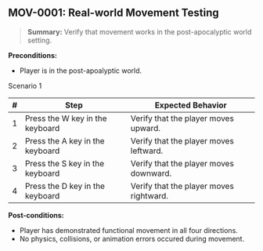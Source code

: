 ## **MOV-0001:** Real-world Movement Testing  

> **Summary:** Verify that movement works in the post-apocalyptic world setting.  <br>

**Preconditions:** 

- Player is in the post-apoalyptic world.

Scenario 1 

 | \# | Step | Expected Behavior | 
 |----|------|-------------------| 
 |  1 |   Press the W key in the keyboard   | Verify that the player moves upward.   | 
 |  2 |   Press the A key in the keyboard   | Verify that the player moves leftward.   | 
 |  3 |   Press the S key in the keyboard   | Verify that the player moves downward.   |  
 |  4 |   Press the D key in the keyboard   | Verify that the player moves rightward.  |

**Post-conditions:**  

 - Player has demonstrated functional movement in all four directions.
 - No physics, collisions, or animation errors occured during movement.